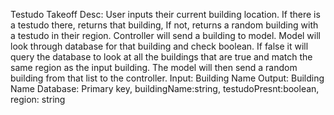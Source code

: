Testudo Takeoff
Desc: User inputs their current building location. If there is a testudo there, returns that building, If not, returns a random building with a testudo in their region. Controller will send a building to model. Model will look through database for that building and check boolean. If false it will query the database to look at all the buildings that are true and match the same region as the input building. The model will then send a random building from that list to the controller.
Input: Building Name
Output: Building Name
Database: Primary key, buildingName:string, testudoPresnt:boolean, region: string
